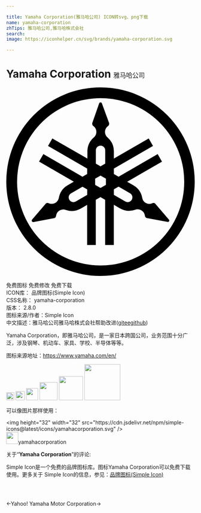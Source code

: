 ```yaml
---

title: Yamaha Corporation(雅马哈公司) ICON转svg、png下载
name: yamaha-corporation
zhTips: 雅马哈公司,雅马哈株式会社
search: 
image: https://iconhelper.cn/svg/brands/yamaha-corporation.svg

---
```


# Yamaha Corporation  <small style="font-size: 60%;font-weight: 100">雅马哈公司</small>

<div id="svg" class="svg-wrap">
<svg role="img" xmlns="http://www.w3.org/2000/svg" viewBox="0 0 24 24"><title>Yamaha Corporation icon</title><path d="M12 0a12 12 0 1012 12A12 12 0 0012 0zm-.412 1.377A10.648 10.648 0 0122.664 12 10.648 10.648 0 0112 22.664a10.648 10.648 0 01-.412-21.287zM12 1.9a.184.184 0 00-.172.131l-.883 2.526a.39.39 0 000 .097.3.3 0 00.133.25.926.926 0 01.074 1.465 2.345 2.345 0 00-.82 1.79v.903L5.865 6.498l-.547.953 4.987 2.877v.692l-.602.347-4.978-2.88-.551.954L8.602 12l-.782.45a2.345 2.345 0 00-1.127 1.616.93.93 0 01-1.312.668.293.293 0 00-.277 0 .324.324 0 00-.079.063l-1.742 2.037a.188.188 0 00.176.305l2.633-.493a.36.36 0 00.09-.035.3.3 0 00.152-.238.926.926 0 011.232-.781 2.345 2.345 0 001.954-.184l.78-.451v5.104h1.098v-5.756l.598-.344.598.344v5.756h1.1v-5.123l.78.45a2.345 2.345 0 001.954.184.926.926 0 011.234.782.285.285 0 00.149.238.36.36 0 00.09.035l2.634.492a.184.184 0 00.176-.305l.004.02-1.744-2.037a.39.39 0 00-.075-.063.3.3 0 00-.28 0 .938.938 0 01-.864-.035.93.93 0 01-.434-.633 2.368 2.368 0 00-1.14-1.609l-.782-.45 4.436-2.558-.549-.955-4.98 2.873-.602-.347v-.692l4.985-2.877-.547-.953L13.7 9.062v-.904a2.345 2.345 0 00-.803-1.789.922.922 0 01.079-1.465.309.309 0 00.128-.25.27.27 0 000-.097L12.18 2.03a.184.184 0 00-.18-.13zm.021 5.512a.598.598 0 01.58.598V9.7l-.597.347-.598-.348V8.01a.598.598 0 01.615-.597zm-.017 3.818l.687.391v.781l-.687.391-.688-.39v-.782zm2.299 1.403l1.46.847a.598.598 0 01.223.817v.004a.602.602 0 01-.82.219l-1.465-.844v-.696zm-4.596.004l.602.347v.692l-1.465.844a.598.598 0 11-.598-1.036z"/></svg>
</div>
<detail full-name='yamaha-corporation'></detail>

<div class="detail-page">
<p>
<span><span class="badge-success badge">免费图标</span> <span class="badge-success badge">免费修改</span>  <span class="badge-success badge">免费下载</span> </span>
<br/>
<span>
ICON库：
<span class="badge-secondary badge">品牌图标(Simple Icon)</span> 
</span>
<br/>
<span>
CSS名称：
<span class="badge-secondary badge">yamaha-corporation</span> 
</span>

<br/>
<span>
版本：
<span class="badge-secondary badge">2.8.0</span> 
</span>
<br/>
<span>图标来源/作者：<span class="badge-light badge">Simple Icon</span></span> 
<br/>
<span class="zh-detail">中文描述：<span class="badge-primary badge">雅马哈公司</span><span class="badge-primary badge">雅马哈株式会社</span><span class="help-link"><span>帮助改进</span>(<a href="https://gitee.com/liuwave/icon-helper/edit/master/json/brands/yamaha-corporation.json" target="_blank" rel="noopener noreferrer">gitee</a><a href="https://github.com/liuwave/icon-helper/edit/master/json/brands/yamaha-corporation.json" target="_blank" rel="noopener noreferrer">github</a></span>)</span><br/>
</p>
</div><div class="description description alert alert-light"><p>Yamaha Corporation，即雅马哈公司，是一家日本跨国公司，业务范围十分广泛，涉及钢琴、机动车、家具、学校、半导体等等。</p><p>图标来源地址：<a href="https://www.yamaha.com/en/" target="_blank" rel="noopener noreferrer">https://www.yamaha.com/en/</a></p></div>
<div class="alert alert-dark">
<img height="21" width="21" src="https://cdn.jsdelivr.net/npm/simple-icons@latest/icons/yamahacorporation.svg" />
<img height="24" width="24" src="https://cdn.jsdelivr.net/npm/simple-icons@latest/icons/yamahacorporation.svg" />
<img height="32" width="32" src="https://cdn.jsdelivr.net/npm/simple-icons@latest/icons/yamahacorporation.svg" />
<img height="48" width="48" src="https://cdn.jsdelivr.net/npm/simple-icons@latest/icons/yamahacorporation.svg" />
<img height="64" width="64" src="https://cdn.jsdelivr.net/npm/simple-icons@latest/icons/yamahacorporation.svg" />
<img height="96" width="96" src="https://cdn.jsdelivr.net/npm/simple-icons@latest/icons/yamahacorporation.svg" />

</div>
<div>
  <p>可以像图片那样使用：    
  </p>
  <div class="alert alert-primary" style="font-size: 14px">
    &lt;img height="32" width="32" src="https://cdn.jsdelivr.net/npm/simple-icons@latest/icons/yamahacorporation.svg" /&gt;
    <copy-btn content='<img height="32" width="32" src="https://cdn.jsdelivr.net/npm/simple-icons@latest/icons/yamahacorporation.svg" />'></copy-btn>
  </div>
  <div class="alert alert-secondary">
    <img height="32" width="32" src="https://cdn.jsdelivr.net/npm/simple-icons@latest/icons/yamahacorporation.svg" />yamahacorporation
    <copy-btn content="yamahacorporation" btn-title="复制图标名称"></copy-btn>
  </div>
</div>
<div class="icon-detail__container">
<p>关于“<b>Yamaha Corporation</b>”的评论:</p>
</div>
<Vssue title="关于“Yamaha Corporation”的评论" />
<div><p>Simple Icon是一个免费的品牌图标库。图标Yamaha Corporation可以免费下载使用。更多关于  Simple Icon的信息，参见：<a target="_blank" href="https://iconhelper.cn/brands.html">品牌图标(Simple Icon)</a>
</p></div>


<div style="padding:2rem 0 " class="page-nav"><p class="inner"><span class="prev">←<router-link to="/icon/yahoo-.html">Yahoo!</router-link></span> <span class="next"><router-link to="/icon/yamaha-motor-corporation.html">Yamaha Motor Corporation</router-link>→</span></p></div>
